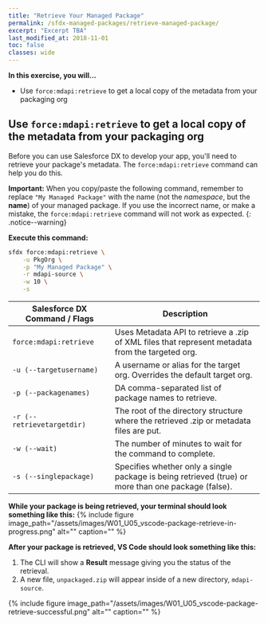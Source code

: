 ```yaml
---
title: "Retrieve Your Managed Package"
permalink: /sfdx-managed-packages/retrieve-managed-package/
excerpt: "Excerpt TBA"
last_modified_at: 2018-11-01
toc: false
classes: wide
---
```


**In this exercise, you will...**

* Use `force:mdapi:retrieve` to get a local copy of the metadata from your packaging org

## Use `force:mdapi:retrieve` to get a local copy of the metadata from your packaging org
Before you can use Salesforce DX to develop your app, you'll need to retrieve your package's metadata.  The `force:mdapi:retrieve` command can help you do this.

**Important:** When you copy/paste the following command, remember to replace `"My Managed Package"` with the name (not the *namespace*, but the **name**) of your managed package.  If you use the incorrect name, or make a mistake, the `force:mdapi:retrieve` command will not work as expected.
{: .notice--warning}


**Execute this command:**
```bash
sfdx force:mdapi:retrieve \
    -u PkgOrg \
    -p "My Managed Package" \
    -r mdapi-source \
    -w 10 \
    -s
```

| Salesforce DX Command / Flags   | Description                                             |
| --------------------------------| --------------------------------------------------------|
| `force:mdapi:retrieve`          | Uses Metadata API to retrieve a .zip of XML files that represent metadata from the targeted org. |
| `-u (--targetusername)`         | A username or alias for the target org. Overrides the default target org. |
| `-p (--packagenames)`           | DA comma-separated list of package names to retrieve.   |
| `-r (--retrievetargetdir)`      | The root of the directory structure where the retrieved .zip or metadata files are put. |
| `-w (--wait)`                   | The number of minutes to wait for the command to complete. |
| `-s (--singlepackage)`          | Specifies whether only a single package is being retrieved (true) or more than one package (false). |


**While your package is being retrieved, your terminal should look something like this:**
{% include figure image_path="/assets/images/W01_U05_vscode-package-retrieve-in-progress.png" alt="" caption="" %}

**After your package is retrieved, VS Code should look something like this:**

1. The CLI will show a **Result** message giving you the status of the retrieval.
2. A new file, `unpackaged.zip` will appear inside of a new directory, `mdapi-source`.

{% include figure image_path="/assets/images/W01_U05_vscode-package-retrieve-successful.png" alt="" caption="" %}
